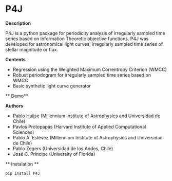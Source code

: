 # P4J

**Description** 

P4J is a python package for periodicity analysis of irregularly sampled time series based on Information Theoretic objective functions. P4J was developed for astronomical light curves, irregularly sampled time series of stellar magnitude or flux. 

**Contents**
- Regression using the Weighted Maximum Correntropy Criterion (WMCC)
- Robust periodogram for irregularly sampled time series based on WMCC
- Basic synthetic light curve generator

** Demo**


**Authors** 
- Pablo Huijse (Millennium Institute of Astrophysics and Universidad de Chile)
- Pavlos Protopapas (Harvard Institute of Applied Computational Sciences)
- Pablo A. Estévez (Millennium Institute of Astrophysics and Universidad de Chile)
- Pablo Zegers (Universidad de los Andes, Chile)
- José C. Príncipe (University of Florida)


** Instalation **
```
pip install P4J
```

